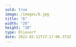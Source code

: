 ```yaml
---
sold: true
image: /images/6.jpg
title: "6"
width: "20"
height: "20"
type: Olieverf
date: 2022-02-12T17:17:06.373Z
---
```

